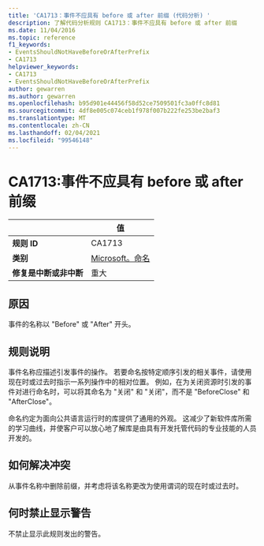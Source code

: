 ```yaml
---
title: 'CA1713：事件不应具有 before 或 after 前缀 (代码分析) '
description: 了解代码分析规则 CA1713：事件不应具有 before 或 after 前缀
ms.date: 11/04/2016
ms.topic: reference
f1_keywords:
- EventsShouldNotHaveBeforeOrAfterPrefix
- CA1713
helpviewer_keywords:
- CA1713
- EventsShouldNotHaveBeforeOrAfterPrefix
author: gewarren
ms.author: gewarren
ms.openlocfilehash: b95d901e44456f58d52ce7509501fc3a0ffc8d81
ms.sourcegitcommit: 4df8e005c074ceb1f978f007b222fe253be2baf3
ms.translationtype: MT
ms.contentlocale: zh-CN
ms.lasthandoff: 02/04/2021
ms.locfileid: "99546148"
---
```

# <a name="ca1713-events-should-not-have-before-or-after-prefix"></a>CA1713:事件不应具有 before 或 after 前缀

| | 值 |
|-|-|
| **规则 ID** |CA1713|
| **类别** |[Microsoft。命名](naming-warnings.md)|
| **修复是中断或非中断** |重大|

## <a name="cause"></a>原因

事件的名称以 "Before" 或 "After" 开头。

## <a name="rule-description"></a>规则说明

事件名称应描述引发事件的操作。 若要命名按特定顺序引发的相关事件，请使用现在时或过去时指示一系列操作中的相对位置。 例如，在为关闭资源时引发的事件对进行命名时，可以将其命名为 "关闭" 和 "关闭"，而不是 "BeforeClose" 和 "AfterClose"。

命名约定为面向公共语言运行时的库提供了通用的外观。 这减少了新软件库所需的学习曲线，并使客户可以放心地了解库是由具有开发托管代码的专业技能的人员开发的。

## <a name="how-to-fix-violations"></a>如何解决冲突

从事件名称中删除前缀，并考虑将该名称更改为使用谓词的现在时或过去时。

## <a name="when-to-suppress-warnings"></a>何时禁止显示警告

不禁止显示此规则发出的警告。
